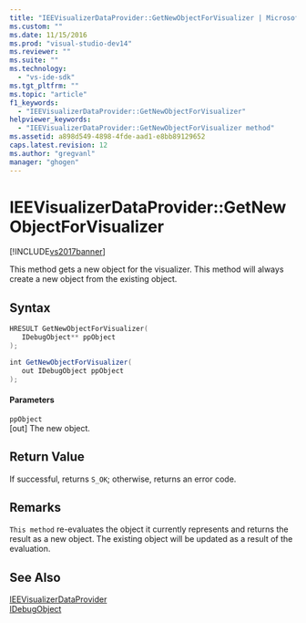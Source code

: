 ```yaml
---
title: "IEEVisualizerDataProvider::GetNewObjectForVisualizer | Microsoft Docs"
ms.custom: ""
ms.date: 11/15/2016
ms.prod: "visual-studio-dev14"
ms.reviewer: ""
ms.suite: ""
ms.technology: 
  - "vs-ide-sdk"
ms.tgt_pltfrm: ""
ms.topic: "article"
f1_keywords: 
  - "IEEVisualizerDataProvider::GetNewObjectForVisualizer"
helpviewer_keywords: 
  - "IEEVisualizerDataProvider::GetNewObjectForVisualizer method"
ms.assetid: a898d549-4898-4fde-aad1-e8bb89129652
caps.latest.revision: 12
ms.author: "gregvanl"
manager: "ghogen"
---
```

# IEEVisualizerDataProvider::GetNewObjectForVisualizer
[!INCLUDE[vs2017banner](../../../includes/vs2017banner.md)]

This method gets a new object for the visualizer. This method will always create a new object from the existing object.  
  
## Syntax  
  
```cpp  
HRESULT GetNewObjectForVisualizer(  
   IDebugObject** ppObject  
);  
```  
  
```csharp  
int GetNewObjectForVisualizer(  
   out IDebugObject ppObject  
);  
```  
  
#### Parameters  
 `ppObject`  
 [out] The new object.  
  
## Return Value  
 If successful, returns `S_OK`; otherwise, returns an error code.  
  
## Remarks  
 `This method` re-evaluates the object it currently represents and returns the result as a new object. The existing object will be updated as a result of the evaluation.  
  
## See Also  
 [IEEVisualizerDataProvider](../../../extensibility/debugger/reference/ieevisualizerdataprovider.md)   
 [IDebugObject](../../../extensibility/debugger/reference/idebugobject.md)

